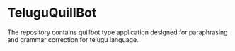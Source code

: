 # TeluguQuillBot
The repository contains quillbot type application designed for paraphrasing and grammar correction for telugu language.
